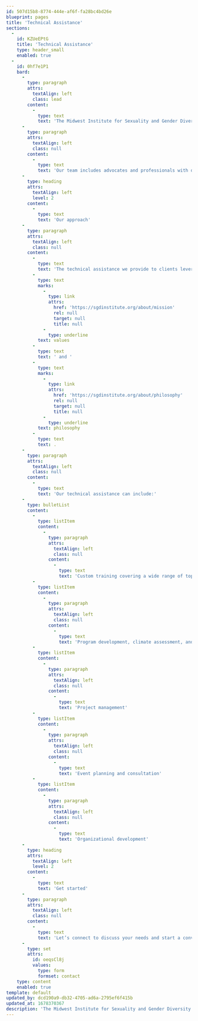 ```yaml
---
id: 507d15b8-8774-444e-af6f-fa28bc4bd26e
blueprint: pages
title: 'Technical Assistance'
sections:
  -
    id: KZUeEPtG
    title: 'Technical Assistance'
    type: header_small
    enabled: true
  -
    id: 0hf7e1P1
    bard:
      -
        type: paragraph
        attrs:
          textAlign: left
          class: lead
        content:
          -
            type: text
            text: 'The Midwest Institute for Sexuality and Gender Diversity provides individualized technical assistance to organizations seeking to advance knowledge of diverse sexualities and genders and increase capacity to to support and serve the lesbian, gay, bisexual, transgender, queer, intersex, and asexual (LGBTQIA) community.'
      -
        type: paragraph
        attrs:
          textAlign: left
          class: null
        content:
          -
            type: text
            text: 'Our team includes advocates and professionals with diverse expertise to help your business, agency, or school achieve its diversity, equity and inclusion (DEI) goals.'
      -
        type: heading
        attrs:
          textAlign: left
          level: 2
        content:
          -
            type: text
            text: 'Our approach'
      -
        type: paragraph
        attrs:
          textAlign: left
          class: null
        content:
          -
            type: text
            text: 'The technical assistance we provide to clients leverages adaptable tools and strategies which center their present strengths and opportunities to promote successful organizational change management. Our work is guided by our organizational '
          -
            type: text
            marks:
              -
                type: link
                attrs:
                  href: 'https://sgdinstitute.org/about/mission'
                  rel: null
                  target: null
                  title: null
              -
                type: underline
            text: values
          -
            type: text
            text: ' and '
          -
            type: text
            marks:
              -
                type: link
                attrs:
                  href: 'https://sgdinstitute.org/about/philosophy'
                  rel: null
                  target: null
                  title: null
              -
                type: underline
            text: philosophy
          -
            type: text
            text: .
      -
        type: paragraph
        attrs:
          textAlign: left
          class: null
        content:
          -
            type: text
            text: 'Our technical assistance can include:'
      -
        type: bulletList
        content:
          -
            type: listItem
            content:
              -
                type: paragraph
                attrs:
                  textAlign: left
                  class: null
                content:
                  -
                    type: text
                    text: 'Custom training covering a wide range of topics related to gender and sexuality'
          -
            type: listItem
            content:
              -
                type: paragraph
                attrs:
                  textAlign: left
                  class: null
                content:
                  -
                    type: text
                    text: 'Program development, climate assessment, and evaluation'
          -
            type: listItem
            content:
              -
                type: paragraph
                attrs:
                  textAlign: left
                  class: null
                content:
                  -
                    type: text
                    text: 'Project management'
          -
            type: listItem
            content:
              -
                type: paragraph
                attrs:
                  textAlign: left
                  class: null
                content:
                  -
                    type: text
                    text: 'Event planning and consultation'
          -
            type: listItem
            content:
              -
                type: paragraph
                attrs:
                  textAlign: left
                  class: null
                content:
                  -
                    type: text
                    text: 'Organizational development'
      -
        type: heading
        attrs:
          textAlign: left
          level: 2
        content:
          -
            type: text
            text: 'Get started'
      -
        type: paragraph
        attrs:
          textAlign: left
          class: null
        content:
          -
            type: text
            text: 'Let’s connect to discuss your needs and start a conversation about technical assistance and training services.'
      -
        type: set
        attrs:
          id: oeqsCl8j
          values:
            type: form
            formset: contact
    type: content
    enabled: true
template: default
updated_by: dcd190a9-db32-4705-ad6a-2795ef6f415b
updated_at: 1678370367
description: 'The Midwest Institute for Sexuality and Gender Diversity provides individualized technical assistance to organizations seeking to advance knowledge of diverse sexualities and genders and increase capacity to to support and serve the lesbian, gay, bisexual, transgender, queer, intersex, and asexual (LGBTQIA) community. The technical assistance we provide to clients leverages adaptable tools and strategies which center their present strengths and opportunities to promote successful organizational change management.'
---
```


